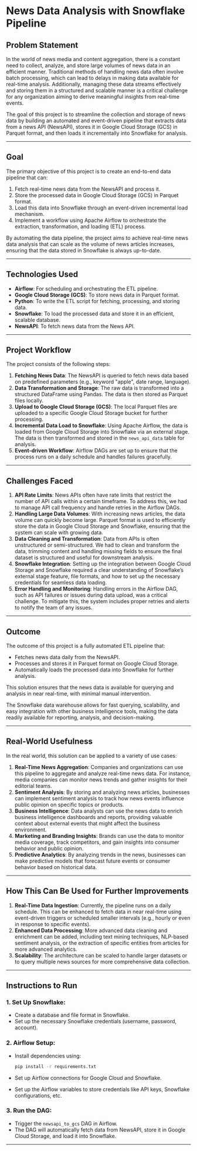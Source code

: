 # News Data Analysis with Snowflake Pipeline

## **Problem Statement**
In the world of news media and content aggregation, there is a constant need to collect, analyze, and store large volumes of news data in an efficient manner. Traditional methods of handling news data often involve batch processing, which can lead to delays in making data available for real-time analysis. Additionally, managing these data streams effectively and storing them in a structured and scalable manner is a critical challenge for any organization aiming to derive meaningful insights from real-time events.

The goal of this project is to streamline the collection and storage of news data by building an automated and event-driven pipeline that extracts data from a news API (NewsAPI), stores it in Google Cloud Storage (GCS) in Parquet format, and then loads it incrementally into Snowflake for analysis.

---

## **Goal**
The primary objective of this project is to create an end-to-end data pipeline that can:

1. Fetch real-time news data from the NewsAPI and process it.
2. Store the processed data in Google Cloud Storage (GCS) in Parquet format.
3. Load this data into Snowflake through an event-driven incremental load mechanism.
4. Implement a workflow using Apache Airflow to orchestrate the extraction, transformation, and loading (ETL) process.

By automating the data pipeline, the project aims to achieve real-time news data analysis that can scale as the volume of news articles increases, ensuring that the data stored in Snowflake is always up-to-date.

---

## **Technologies Used**
- **Airflow**: For scheduling and orchestrating the ETL pipeline.
- **Google Cloud Storage (GCS)**: To store news data in Parquet format.
- **Python**: To write the ETL script for fetching, processing, and storing data.
- **Snowflake**: To load the processed data and store it in an efficient, scalable database.
- **NewsAPI**: To fetch news data from the News API.

---

## **Project Workflow**
The project consists of the following steps:

1. **Fetching News Data**: The NewsAPI is queried to fetch news data based on predefined parameters (e.g., keyword "apple", date range, language).
2. **Data Transformation and Storage**: The raw data is transformed into a structured DataFrame using Pandas. The data is then stored as Parquet files locally.
3. **Upload to Google Cloud Storage (GCS)**: The local Parquet files are uploaded to a specific Google Cloud Storage bucket for further processing.
4. **Incremental Data Load to Snowflake**: Using Apache Airflow, the data is loaded from Google Cloud Storage into Snowflake via an external stage. The data is then transformed and stored in the `news_api_data` table for analysis.
5. **Event-driven Workflow**: Airflow DAGs are set up to ensure that the process runs on a daily schedule and handles failures gracefully.

---

## **Challenges Faced**
1. **API Rate Limits**: News APIs often have rate limits that restrict the number of API calls within a certain timeframe. To address this, we had to manage API call frequency and handle retries in the Airflow DAGs.
2. **Handling Large Data Volumes**: With increasing news articles, the data volume can quickly become large. Parquet format is used to efficiently store the data in Google Cloud Storage and Snowflake, ensuring that the system can scale with growing data.
3. **Data Cleaning and Transformation**: Data from APIs is often unstructured or semi-structured. We had to clean and transform the data, trimming content and handling missing fields to ensure the final dataset is structured and useful for downstream analysis.
4. **Snowflake Integration**: Setting up the integration between Google Cloud Storage and Snowflake required a clear understanding of Snowflake’s external stage feature, file formats, and how to set up the necessary credentials for seamless data loading.
5. **Error Handling and Monitoring**: Handling errors in the Airflow DAG, such as API failures or issues during data upload, was a critical challenge. To mitigate this, the system includes proper retries and alerts to notify the team of any issues.

---

## **Outcome**
The outcome of this project is a fully automated ETL pipeline that:

- Fetches news data daily from the NewsAPI.
- Processes and stores it in Parquet format on Google Cloud Storage.
- Automatically loads the processed data into Snowflake for further analysis.

This solution ensures that the news data is available for querying and analysis in near real-time, with minimal manual intervention.

The Snowflake data warehouse allows for fast querying, scalability, and easy integration with other business intelligence tools, making the data readily available for reporting, analysis, and decision-making.

---

## **Real-World Usefulness**
In the real world, this solution can be applied to a variety of use cases:

1. **Real-Time News Aggregation**: Companies and organizations can use this pipeline to aggregate and analyze real-time news data. For instance, media companies can monitor news trends and gather insights for their editorial teams.
2. **Sentiment Analysis**: By storing and analyzing news articles, businesses can implement sentiment analysis to track how news events influence public opinion on specific topics or products.
3. **Business Intelligence**: Data analysts can use the news data to enrich business intelligence dashboards and reports, providing valuable context about external events that might affect the business environment.
4. **Marketing and Branding Insights**: Brands can use the data to monitor media coverage, track competitors, and gain insights into consumer behavior and public opinion.
5. **Predictive Analytics**: By analyzing trends in the news, businesses can make predictive models that forecast future events or consumer behavior based on historical data.

---

## **How This Can Be Used for Further Improvements**
1. **Real-Time Data Ingestion**: Currently, the pipeline runs on a daily schedule. This can be enhanced to fetch data in near real-time using event-driven triggers or scheduled smaller intervals (e.g., hourly or even in response to specific events).
2. **Enhanced Data Processing**: More advanced data cleaning and enrichment can be added, including text mining techniques, NLP-based sentiment analysis, or the extraction of specific entities from articles for more advanced analytics.
3. **Scalability**: The architecture can be scaled to handle larger datasets or to query multiple news sources for more comprehensive data collection.

---

## **Instructions to Run**
### 1. **Set Up Snowflake**:
- Create a database and file format in Snowflake.
- Set up the necessary Snowflake credentials (username, password, account).

### 2. **Airflow Setup**:
- Install dependencies using:

    ```bash
    pip install -r requirements.txt
    ```

- Set up Airflow connections for Google Cloud and Snowflake.
- Set up the Airflow variables to store credentials like API keys, Snowflake configurations, etc.

### 3. **Run the DAG**:
- Trigger the `newsapi_to_gcs` DAG in Airflow.
- The DAG will automatically fetch data from NewsAPI, store it in Google Cloud Storage, and load it into Snowflake.

---

